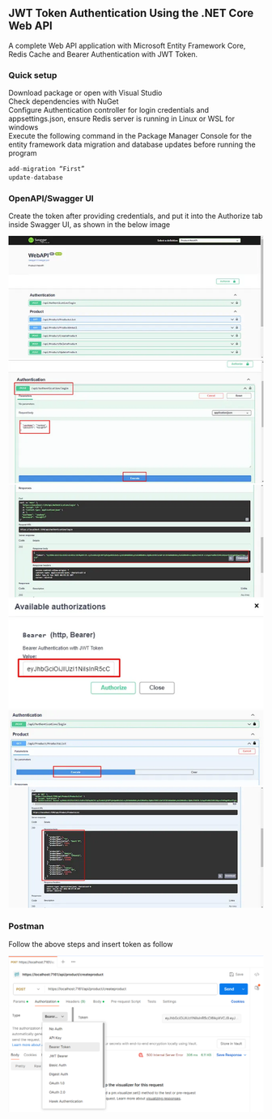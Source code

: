 ## JWT Token Authentication Using the .NET Core Web API

A complete Web API application with Microsoft Entity Framework Core, Redis Cache and Bearer Authentication with JWT Token.

### Quick setup

Download package or open with Visual Studio  
Check dependencies with NuGet  
Configure Authentication controller for login credentials and appsettings.json, ensure Redis server is running in Linux or WSL for windows  
Execute the following command in the Package Manager Console for the entity framework data migration and database updates before running the program  

```javascript
add-migration “First”
update-database
```

### OpenAPI/Swagger UI
Create the token after providing credentials, and put it into the Authorize tab inside Swagger UI, as shown in the below image  

<img src="jwtauth/Docs/1.png"/>
<img src="jwtauth/Docs/2.png"/>
<img src="jwtauth/Docs/3.png"/>
<img src="jwtauth/Docs/4.png"/>
<img src="jwtauth/Docs/5.png"/>
<img src="jwtauth/Docs/6.png"/>   

   
### Postman
Follow the above steps  and insert token as follow   

<img src="jwtauth/Docs/7.png"/>

